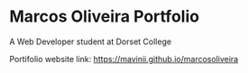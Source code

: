 # Marcos Oliveira Portfolio
A Web Developer student at Dorset College

Portifolio website link: https://mavinii.github.io/marcosoliveira
